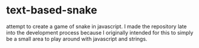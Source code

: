 # text-based-snake
attempt to create a game of snake in javascript.
I made the repository late into the development process because I originally
intended for this to simply be a small area to play around with javascript and
strings.
